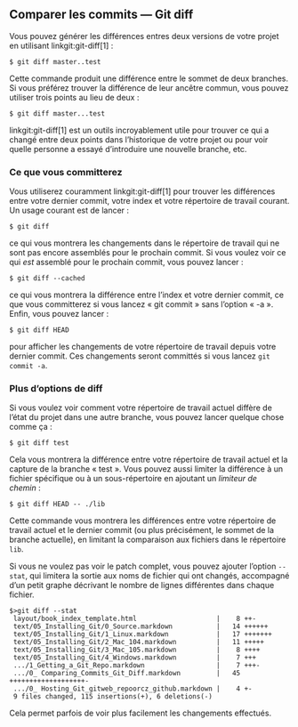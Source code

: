 ## Comparer les commits — Git diff ##

Vous pouvez générer les différences entres deux versions de votre projet
en utilisant linkgit:git-diff[1] :

    $ git diff master..test

Cette commande produit une différence entre le sommet de deux branches.
Si vous préférez trouver la différence de leur ancêtre commun,
vous pouvez utiliser trois points au lieu de deux :

    $ git diff master...test

linkgit:git-diff[1] est un outils incroyablement utile pour trouver
ce qui a changé entre deux points dans l’historique de votre projet ou
pour voir quelle personne a essayé d’introduire une nouvelle
branche, etc.

### Ce que vous committerez ###

Vous utiliserez couramment linkgit:git-diff[1] pour trouver les différences
entre votre dernier commit, votre index et votre répertoire de travail
courant. Un usage courant est de lancer :
    
    $ git diff

ce qui vous montrera les changements dans le répertoire de travail
qui ne sont pas encore assemblés pour le prochain commit.
Si vous voulez voir ce qui _est_ assemblé pour le prochain commit,
vous pouvez lancer :

    $ git diff --cached

ce qui vous montrera la différence entre l’index et votre dernier commit,
ce que vous committerez si vous lancez « git commit » sans l’option « -a ».
Enfin, vous pouvez lancer :

    $ git diff HEAD

pour afficher les changements de votre répertoire de travail depuis
votre dernier commit. Ces changements seront committés si vous lancez
`git commit -a`.

### Plus d’options de diff ###

Si vous voulez voir comment votre répertoire de travail actuel diffère de
l’état  du projet dans une autre branche, vous pouvez lancer quelque chose
comme ça :

    $ git diff test

Cela vous montrera la différence entre votre répertoire de travail actuel
et la capture de la branche « test ». Vous pouvez aussi limiter la
différence à un fichier spécifique ou à un sous-répertoire en ajoutant
un *limiteur de chemin* :

    $ git diff HEAD -- ./lib

Cette commande vous montrera les différences entre votre répertoire de
travail actuel et le dernier commit (ou plus précisément, le sommet de
la branche actuelle), en limitant la comparaison aux fichiers dans le
répertoire `lib`.

Si vous ne voulez pas voir le patch complet, vous pouvez ajouter
l’option `--stat`, qui limitera la sortie aux noms de fichier qui ont
changés, accompagné d’un petit graphe décrivant le nombre de lignes
différentes dans chaque fichier.

    $>git diff --stat
     layout/book_index_template.html                    |    8 ++-
     text/05_Installing_Git/0_Source.markdown           |   14 ++++++
     text/05_Installing_Git/1_Linux.markdown            |   17 +++++++
     text/05_Installing_Git/2_Mac_104.markdown          |   11 +++++
     text/05_Installing_Git/3_Mac_105.markdown          |    8 ++++
     text/05_Installing_Git/4_Windows.markdown          |    7 +++
     .../1_Getting_a_Git_Repo.markdown                  |    7 +++-
     .../0_ Comparing_Commits_Git_Diff.markdown         |   45 +++++++++++++++++++-
     .../0_ Hosting_Git_gitweb_repoorcz_github.markdown |    4 +-
     9 files changed, 115 insertions(+), 6 deletions(-)

Cela permet parfois de voir plus facilement les changements effectués.
